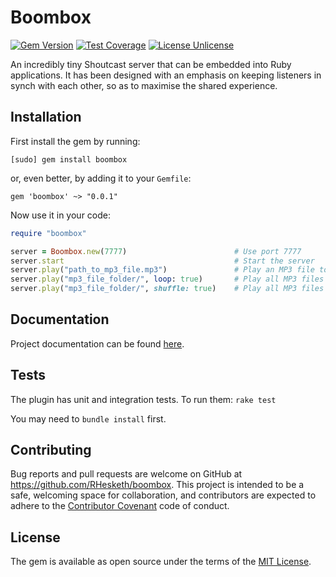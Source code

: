 # Boombox
[![Gem Version](https://badge.fury.io/rb/lucio-mp3.svg)](https://badge.fury.io/rb/lucio-mp3) [![Test Coverage](https://codeclimate.com/github/RHesketh/cinch-uno/badges/coverage.svg)](https://codeclimate.com/github/RHesketh/lucio-mp3/coverage) [![License Unlicense](https://img.shields.io/badge/license-Unlicense-blue.svg)](http://unlicense.org/UNLICENSE)

An incredibly tiny Shoutcast server that can be embedded into Ruby applications. It has been designed with an emphasis on keeping listeners in synch with each other, so as to maximise the shared experience.

## Installation
First install the gem by running:

```
[sudo] gem install boombox
```

or, even better, by adding it to your `Gemfile`:
```
gem 'boombox' ~> "0.0.1"
```

Now use it in your code:

```ruby
require "boombox"

server = Boombox.new(7777)                        # Use port 7777
server.start                                      # Start the server
server.play("path_to_mp3_file.mp3")               # Play an MP3 file to all listeners
server.play("mp3_file_folder/", loop: true)       # Play all MP3 files in a folder, looping continuously
server.play("mp3_file_folder/", shuffle: true)    # Play all MP3 files in a folder in a random order
```

## Documentation
Project documentation can be found [here](#).

## Tests
The plugin has unit and integration tests. To run them:
`rake test`

You may need to `bundle install` first.

## Contributing

Bug reports and pull requests are welcome on GitHub at https://github.com/RHesketh/boombox. This project is intended to be a safe, welcoming space for collaboration, and contributors are expected to adhere to the [Contributor Covenant](http://contributor-covenant.org) code of conduct.

## License

The gem is available as open source under the terms of the [MIT License](http://opensource.org/licenses/MIT).
